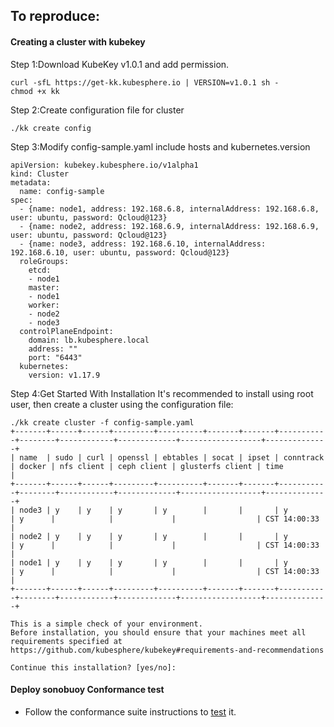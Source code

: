 ## To reproduce:
#### Creating a cluster with kubekey

Step 1:Download KubeKey v1.0.1 and add permission.
```
curl -sfL https://get-kk.kubesphere.io | VERSION=v1.0.1 sh -
chmod +x kk
```

Step 2:Create configuration file for cluster
```
./kk create config
```

Step 3:Modify config-sample.yaml include hosts and kubernetes.version
```
apiVersion: kubekey.kubesphere.io/v1alpha1
kind: Cluster
metadata:
  name: config-sample
spec:
  - {name: node1, address: 192.168.6.8, internalAddress: 192.168.6.8, user: ubuntu, password: Qcloud@123}
  - {name: node2, address: 192.168.6.9, internalAddress: 192.168.6.9, user: ubuntu, password: Qcloud@123}
  - {name: node3, address: 192.168.6.10, internalAddress: 192.168.6.10, user: ubuntu, password: Qcloud@123}
  roleGroups:
    etcd:
    - node1
    master: 
    - node1
    worker:
    - node2
    - node3
  controlPlaneEndpoint:
    domain: lb.kubesphere.local
    address: ""
    port: "6443"
  kubernetes:
    version: v1.17.9
```

Step 4:Get Started With Installation
It's recommended to install using root user, then create a cluster using the configuration file:
```
./kk create cluster -f config-sample.yaml
+-------+------+------+---------+----------+-------+-------+-----------+--------+------------+-------------+------------------+--------------+
| name  | sudo | curl | openssl | ebtables | socat | ipset | conntrack | docker | nfs client | ceph client | glusterfs client | time         |
+-------+------+------+---------+----------+-------+-------+-----------+--------+------------+-------------+------------------+--------------+
| node3 | y    | y    | y       | y        |       |       | y         | y      |            |             |                  | CST 14:00:33 |
| node2 | y    | y    | y       | y        |       |       | y         | y      |            |             |                  | CST 14:00:33 |
| node1 | y    | y    | y       | y        |       |       | y         | y      |            |             |                  | CST 14:00:33 |
+-------+------+------+---------+----------+-------+-------+-----------+--------+------------+-------------+------------------+--------------+

This is a simple check of your environment.
Before installation, you should ensure that your machines meet all requirements specified at
https://github.com/kubesphere/kubekey#requirements-and-recommendations

Continue this installation? [yes/no]:
```

#### Deploy sonobuoy Conformance test
* Follow the conformance suite instructions to [test](https://github.com/cncf/k8s-conformance/blob/master/instructions.md) it.